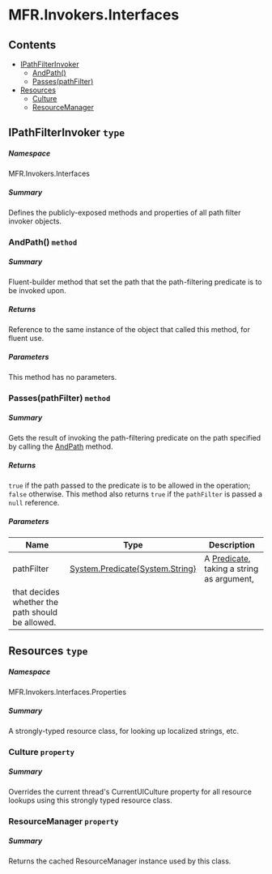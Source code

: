 <a name='assembly'></a>
# MFR.Invokers.Interfaces

## Contents

- [IPathFilterInvoker](#T-MFR-Invokers-Interfaces-IPathFilterInvoker 'MFR.Invokers.Interfaces.IPathFilterInvoker')
  - [AndPath()](#M-MFR-Invokers-Interfaces-IPathFilterInvoker-AndPath-System-String- 'MFR.Invokers.Interfaces.IPathFilterInvoker.AndPath(System.String)')
  - [Passes(pathFilter)](#M-MFR-Invokers-Interfaces-IPathFilterInvoker-Passes-System-Predicate{System-String}- 'MFR.Invokers.Interfaces.IPathFilterInvoker.Passes(System.Predicate{System.String})')
- [Resources](#T-MFR-Invokers-Interfaces-Properties-Resources 'MFR.Invokers.Interfaces.Properties.Resources')
  - [Culture](#P-MFR-Invokers-Interfaces-Properties-Resources-Culture 'MFR.Invokers.Interfaces.Properties.Resources.Culture')
  - [ResourceManager](#P-MFR-Invokers-Interfaces-Properties-Resources-ResourceManager 'MFR.Invokers.Interfaces.Properties.Resources.ResourceManager')

<a name='T-MFR-Invokers-Interfaces-IPathFilterInvoker'></a>
## IPathFilterInvoker `type`

##### Namespace

MFR.Invokers.Interfaces

##### Summary

Defines the publicly-exposed methods and properties of all path filter invoker objects.

<a name='M-MFR-Invokers-Interfaces-IPathFilterInvoker-AndPath-System-String-'></a>
### AndPath() `method`

##### Summary

Fluent-builder method that set the path that the path-filtering
predicate is to be invoked upon.

##### Returns

Reference to the same instance of the object that called this
method, for fluent use.

##### Parameters

This method has no parameters.

<a name='M-MFR-Invokers-Interfaces-IPathFilterInvoker-Passes-System-Predicate{System-String}-'></a>
### Passes(pathFilter) `method`

##### Summary

Gets the result of invoking the path-filtering predicate on the path
specified by calling the [AndPath](#M-MFR-IPathFilterInvoker-AndPath 'MFR.IPathFilterInvoker.AndPath') method.

##### Returns

`true` if the path passed to the predicate is to be
allowed in the operation; `false` otherwise. This
method also returns `true` if the `pathFilter` is passed a `null` reference.

##### Parameters

| Name | Type | Description |
| ---- | ---- | ----------- |
| pathFilter | [System.Predicate{System.String}](http://msdn.microsoft.com/query/dev14.query?appId=Dev14IDEF1&l=EN-US&k=k:System.Predicate 'System.Predicate{System.String}') | A [Predicate](http://msdn.microsoft.com/query/dev14.query?appId=Dev14IDEF1&l=EN-US&k=k:System.Predicate 'System.Predicate'), taking a string as argument,
that decides whether the path should be allowed. |

<a name='T-MFR-Invokers-Interfaces-Properties-Resources'></a>
## Resources `type`

##### Namespace

MFR.Invokers.Interfaces.Properties

##### Summary

A strongly-typed resource class, for looking up localized strings, etc.

<a name='P-MFR-Invokers-Interfaces-Properties-Resources-Culture'></a>
### Culture `property`

##### Summary

Overrides the current thread's CurrentUICulture property for all
  resource lookups using this strongly typed resource class.

<a name='P-MFR-Invokers-Interfaces-Properties-Resources-ResourceManager'></a>
### ResourceManager `property`

##### Summary

Returns the cached ResourceManager instance used by this class.
